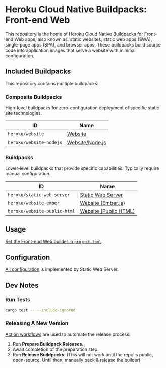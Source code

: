 # Heroku Cloud Native Buildpacks: Front-end Web

This repository is the home of Heroku Cloud Native Buildpacks for Front-end Web apps, also known as: static websites, static web apps (SWA), single-page apps (SPA), and browser apps. These buildpacks build source code into application images that serve a website with minimal configuration.

## Included Buildpacks

This repository contains multiple buildpacks:

### Composite Buildpacks

High-level buildpacks for zero-configuration deployment of specific static site technologies.

| ID                           | Name                                                          |
|------------------------------|---------------------------------------------------------------|
| `heroku/website`             | [Website](meta-buildpacks/website/README.md)                  |
| `heroku/website-nodejs`      | [Website/Node.js](meta-buildpacks/website-nodejs/README.md)   |

### Buildpacks

Lower-level buildpacks that provide specific capabilities. Typically require manual configuration.

| ID                           | Name                                                              |
|------------------------------|-------------------------------------------------------------------|
| `heroku/static-web-server`   | [Static Web Server](buildpacks/static-web-server/README.md)       |
| `heroku/website-ember`       | [Website (Ember.js)](buildpacks/website-ember/README.md)          |
| `heroku/website-public-html` | [Website (Public HTML)](buildpacks/website-public-html/README.md) |

## Usage

[Set the Front-end Web builder in `project.toml`](builder/README.md).

## Configuration

[All configuration](buildpacks/static-web-server/README.md#configuration) is implemented by Static Web Server.

## Dev Notes

### Run Tests

```bash
cargo test -- --include-ignored
```

### Releasing A New Version

[Action workflows](https://github.com/heroku/buildpacks-frontend-web/actions) are used to automate the release process:

1. Run **Prepare Buildpack Releases**.
1. Await completion of the preparation step.
1. ~~Run **Release Buildpacks**.~~ (This will not work until the repo is public, open-source. Until then, manually pack & release the builder)
